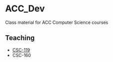 # ACC_Dev
Class material for ACC Computer Science courses

## Teaching
* [CSC-119](https://github.com/m-gaucher/ACC_Dev/tree/master/CSC-119)
* CSC-160
